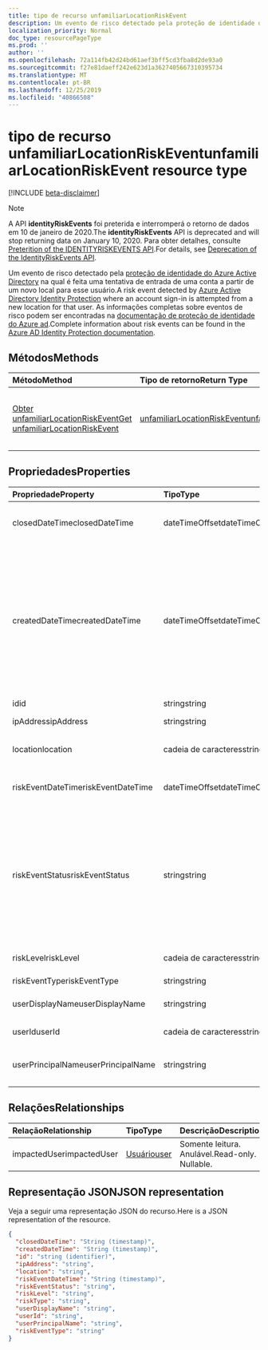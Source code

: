 ```yaml
---
title: tipo de recurso unfamiliarLocationRiskEvent
description: Um evento de risco detectado pela proteção de identidade do Azure Active Directory na qual é feita uma tentativa de entrada de uma conta a partir de um novo local para esse usuário. As informações completas sobre eventos de risco podem ser encontradas na documentação de proteção de identidade do Azure AD.
localization_priority: Normal
doc_type: resourcePageType
ms.prod: ''
author: ''
ms.openlocfilehash: 72a114fb42d24bd61aef3bff5cd3fba8d2de93a0
ms.sourcegitcommit: f27e81daeff242e623d1a3627405667310395734
ms.translationtype: MT
ms.contentlocale: pt-BR
ms.lasthandoff: 12/25/2019
ms.locfileid: "40866508"
---
```

# <a name="unfamiliarlocationriskevent-resource-type"></a><span data-ttu-id="97695-104">tipo de recurso unfamiliarLocationRiskEvent</span><span class="sxs-lookup"><span data-stu-id="97695-104">unfamiliarLocationRiskEvent resource type</span></span>

[!INCLUDE [beta-disclaimer](../../includes/beta-disclaimer.md)]

>[!NOTE]
><span data-ttu-id="97695-105">A API **identityRiskEvents** foi preterida e interromperá o retorno de dados em 10 de janeiro de 2020.</span><span class="sxs-lookup"><span data-stu-id="97695-105">The **identityRiskEvents** API is deprecated and will stop returning data on January 10, 2020.</span></span> <span data-ttu-id="97695-106">Para obter detalhes, consulte [Preterition of the IDENTITYRISKEVENTS API](https://developer.microsoft.com/office/blogs/deprecatation-of-the-identityriskevents-api/).</span><span class="sxs-lookup"><span data-stu-id="97695-106">For details, see [Deprecation of the IdentityRiskEvents API](https://developer.microsoft.com/office/blogs/deprecatation-of-the-identityriskevents-api/).</span></span>

<span data-ttu-id="97695-107">Um evento de risco detectado pela [proteção de identidade do Azure Active Directory](https://azure.microsoft.com/documentation/articles/active-directory-identityprotection/) na qual é feita uma tentativa de entrada de uma conta a partir de um novo local para esse usuário.</span><span class="sxs-lookup"><span data-stu-id="97695-107">A risk event detected by [Azure Active Directory Identity Protection](https://azure.microsoft.com/documentation/articles/active-directory-identityprotection/) where an account sign-in is attempted from a new location for that user.</span></span> <span data-ttu-id="97695-108">As informações completas sobre eventos de risco podem ser encontradas na [documentação de proteção de identidade do Azure ad](https://azure.microsoft.com/documentation/articles/active-directory-identityprotection-risk-events-types/).</span><span class="sxs-lookup"><span data-stu-id="97695-108">Complete information about risk events can be found in the [Azure AD Identity Protection documentation](https://azure.microsoft.com/documentation/articles/active-directory-identityprotection-risk-events-types/).</span></span>


## <a name="methods"></a><span data-ttu-id="97695-109">Métodos</span><span class="sxs-lookup"><span data-stu-id="97695-109">Methods</span></span>

| <span data-ttu-id="97695-110">Método</span><span class="sxs-lookup"><span data-stu-id="97695-110">Method</span></span>           | <span data-ttu-id="97695-111">Tipo de retorno</span><span class="sxs-lookup"><span data-stu-id="97695-111">Return Type</span></span>    |<span data-ttu-id="97695-112">Descrição</span><span class="sxs-lookup"><span data-stu-id="97695-112">Description</span></span>|
|:---------------|:--------|:----------|
|[<span data-ttu-id="97695-113">Obter unfamiliarLocationRiskEvent</span><span class="sxs-lookup"><span data-stu-id="97695-113">Get unfamiliarLocationRiskEvent</span></span>](../api/unfamiliarlocationriskevent-get.md) | [<span data-ttu-id="97695-114">unfamiliarLocationRiskEvent</span><span class="sxs-lookup"><span data-stu-id="97695-114">unfamiliarLocationRiskEvent</span></span>](unfamiliarlocationriskevent.md) |<span data-ttu-id="97695-115">Leia as propriedades e os relacionamentos do objeto unfamiliarLocationRiskEvent.</span><span class="sxs-lookup"><span data-stu-id="97695-115">Read properties and relationships of unfamiliarLocationRiskEvent object.</span></span>|

## <a name="properties"></a><span data-ttu-id="97695-116">Propriedades</span><span class="sxs-lookup"><span data-stu-id="97695-116">Properties</span></span>
| <span data-ttu-id="97695-117">Propriedade</span><span class="sxs-lookup"><span data-stu-id="97695-117">Property</span></span>     | <span data-ttu-id="97695-118">Tipo</span><span class="sxs-lookup"><span data-stu-id="97695-118">Type</span></span>   |<span data-ttu-id="97695-119">Descrição</span><span class="sxs-lookup"><span data-stu-id="97695-119">Description</span></span>|
|:---------------|:--------|:----------|
|<span data-ttu-id="97695-120">closedDateTime</span><span class="sxs-lookup"><span data-stu-id="97695-120">closedDateTime</span></span>|<span data-ttu-id="97695-121">dateTimeOffset</span><span class="sxs-lookup"><span data-stu-id="97695-121">dateTimeOffset</span></span>| <span data-ttu-id="97695-122">A data e a hora em que o evento de risco foi fechado</span><span class="sxs-lookup"><span data-stu-id="97695-122">The date and time that the risk event was closed</span></span>|
|<span data-ttu-id="97695-123">createdDateTime</span><span class="sxs-lookup"><span data-stu-id="97695-123">createdDateTime</span></span>|<span data-ttu-id="97695-124">dateTimeOffset</span><span class="sxs-lookup"><span data-stu-id="97695-124">dateTimeOffset</span></span>| <span data-ttu-id="97695-125">A data e a hora em que o evento de risco foi criado.</span><span class="sxs-lookup"><span data-stu-id="97695-125">The date and time that the risk event was created.</span></span> <span data-ttu-id="97695-126">Isso é sempre maior que ou igual ao DateTime do evento de risco propriamente dito.</span><span class="sxs-lookup"><span data-stu-id="97695-126">This is always greater than or equal to the datetime of the risk event itself.</span></span> <span data-ttu-id="97695-127">Esta é a propriedade correta a ser usada como filtro ao consultar eventos de risco.</span><span class="sxs-lookup"><span data-stu-id="97695-127">This is the correct property to use as a filter when querying risk events.</span></span>|
|<span data-ttu-id="97695-128">id</span><span class="sxs-lookup"><span data-stu-id="97695-128">id</span></span>|<span data-ttu-id="97695-129">string</span><span class="sxs-lookup"><span data-stu-id="97695-129">string</span></span>| <span data-ttu-id="97695-130">Somente leitura</span><span class="sxs-lookup"><span data-stu-id="97695-130">Read-only</span></span>|
|<span data-ttu-id="97695-131">ipAddress</span><span class="sxs-lookup"><span data-stu-id="97695-131">ipAddress</span></span>|<span data-ttu-id="97695-132">string</span><span class="sxs-lookup"><span data-stu-id="97695-132">string</span></span>| <span data-ttu-id="97695-133">O endereço IP do logon</span><span class="sxs-lookup"><span data-stu-id="97695-133">The IP address of the sign-in</span></span>|
|<span data-ttu-id="97695-134">location</span><span class="sxs-lookup"><span data-stu-id="97695-134">location</span></span>|<span data-ttu-id="97695-135">cadeia de caracteres</span><span class="sxs-lookup"><span data-stu-id="97695-135">string</span></span>| <span data-ttu-id="97695-136">O local anexado ao endereço IP do logon</span><span class="sxs-lookup"><span data-stu-id="97695-136">The location attached to the IP address of the sign-in</span></span>|
|<span data-ttu-id="97695-137">riskEventDateTime</span><span class="sxs-lookup"><span data-stu-id="97695-137">riskEventDateTime</span></span>|<span data-ttu-id="97695-138">dateTimeOffset</span><span class="sxs-lookup"><span data-stu-id="97695-138">dateTimeOffset</span></span>| <span data-ttu-id="97695-139">A data e a hora em que o evento de risco ocorreu</span><span class="sxs-lookup"><span data-stu-id="97695-139">The date and time when the risk event occurred</span></span>|
|<span data-ttu-id="97695-140">riskEventStatus</span><span class="sxs-lookup"><span data-stu-id="97695-140">riskEventStatus</span></span>|<span data-ttu-id="97695-141">string</span><span class="sxs-lookup"><span data-stu-id="97695-141">string</span></span>| <span data-ttu-id="97695-142">Os valores possíveis são: `active`, `remediated`, `dismissedAsFixed`, `dismissedAsFalsePositive`, `dismissedAsIgnore`, `loginBlocked`, `closedMfaAuto`, `closedMultipleReasons`.</span><span class="sxs-lookup"><span data-stu-id="97695-142">Possible values are: `active`, `remediated`, `dismissedAsFixed`, `dismissedAsFalsePositive`, `dismissedAsIgnore`, `loginBlocked`, `closedMfaAuto`, `closedMultipleReasons`.</span></span>|
|<span data-ttu-id="97695-143">riskLevel</span><span class="sxs-lookup"><span data-stu-id="97695-143">riskLevel</span></span>|<span data-ttu-id="97695-144">cadeia de caracteres</span><span class="sxs-lookup"><span data-stu-id="97695-144">string</span></span>| <span data-ttu-id="97695-145">Os valores possíveis são: `low`, `medium`, `high`.</span><span class="sxs-lookup"><span data-stu-id="97695-145">Possible values are: `low`, `medium`, `high`.</span></span>|
|<span data-ttu-id="97695-146">riskEventType</span><span class="sxs-lookup"><span data-stu-id="97695-146">riskEventType</span></span>|<span data-ttu-id="97695-147">string</span><span class="sxs-lookup"><span data-stu-id="97695-147">string</span></span>| <span data-ttu-id="97695-148">O tipo de risco</span><span class="sxs-lookup"><span data-stu-id="97695-148">The type of risk</span></span>|
|<span data-ttu-id="97695-149">userDisplayName</span><span class="sxs-lookup"><span data-stu-id="97695-149">userDisplayName</span></span>|<span data-ttu-id="97695-150">string</span><span class="sxs-lookup"><span data-stu-id="97695-150">string</span></span>| <span data-ttu-id="97695-151">O nome do usuário em risco</span><span class="sxs-lookup"><span data-stu-id="97695-151">The name of the user at risk</span></span>|
|<span data-ttu-id="97695-152">userId</span><span class="sxs-lookup"><span data-stu-id="97695-152">userId</span></span>|<span data-ttu-id="97695-153">cadeia de caracteres</span><span class="sxs-lookup"><span data-stu-id="97695-153">string</span></span>| <span data-ttu-id="97695-154">A identificação do usuário em risco</span><span class="sxs-lookup"><span data-stu-id="97695-154">The id of the user at risk</span></span>|
|<span data-ttu-id="97695-155">userPrincipalName</span><span class="sxs-lookup"><span data-stu-id="97695-155">userPrincipalName</span></span>|<span data-ttu-id="97695-156">string</span><span class="sxs-lookup"><span data-stu-id="97695-156">string</span></span>| <span data-ttu-id="97695-157">O nome principal de usuário do usuário em risco</span><span class="sxs-lookup"><span data-stu-id="97695-157">The user principal name of the user at risk</span></span>|

## <a name="relationships"></a><span data-ttu-id="97695-158">Relações</span><span class="sxs-lookup"><span data-stu-id="97695-158">Relationships</span></span>
| <span data-ttu-id="97695-159">Relação</span><span class="sxs-lookup"><span data-stu-id="97695-159">Relationship</span></span> | <span data-ttu-id="97695-160">Tipo</span><span class="sxs-lookup"><span data-stu-id="97695-160">Type</span></span>   |<span data-ttu-id="97695-161">Descrição</span><span class="sxs-lookup"><span data-stu-id="97695-161">Description</span></span>|
|:---------------|:--------|:----------|
|<span data-ttu-id="97695-162">impactedUser</span><span class="sxs-lookup"><span data-stu-id="97695-162">impactedUser</span></span>|[<span data-ttu-id="97695-163">Usuário</span><span class="sxs-lookup"><span data-stu-id="97695-163">user</span></span>](user.md)| <span data-ttu-id="97695-p105">Somente leitura. Anulável.</span><span class="sxs-lookup"><span data-stu-id="97695-p105">Read-only. Nullable.</span></span>|

## <a name="json-representation"></a><span data-ttu-id="97695-166">Representação JSON</span><span class="sxs-lookup"><span data-stu-id="97695-166">JSON representation</span></span>

<span data-ttu-id="97695-167">Veja a seguir uma representação JSON do recurso.</span><span class="sxs-lookup"><span data-stu-id="97695-167">Here is a JSON representation of the resource.</span></span>

<!-- {
  "blockType": "resource",
  "optionalProperties": [

  ],
  "keyProperty": "id",
  "baseType": "microsoft.graph.locatedRiskEvent",
  "@odata.type": "microsoft.graph.unfamiliarLocationRiskEvent"
}-->

```json
{
  "closedDateTime": "String (timestamp)",
  "createdDateTime": "String (timestamp)",
  "id": "string (identifier)",
  "ipAddress": "string",
  "location": "string",
  "riskEventDateTime": "String (timestamp)",
  "riskEventStatus": "string",
  "riskLevel": "string",
  "riskType": "string",
  "userDisplayName": "string",
  "userId": "string",
  "userPrincipalName": "string",
  "riskEventType": "string"
}

```

<!-- uuid: 8fcb5dbc-d5aa-4681-8e31-b001d5168d79
2015-10-25 14:57:30 UTC -->
<!--
{
  "type": "#page.annotation",
  "description": "unfamiliarLocationRiskEvent resource",
  "keywords": "",
  "section": "documentation",
  "tocPath": "",
  "suppressions": []
}
-->
